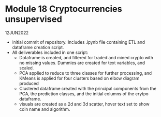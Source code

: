# Module 18 Cryptocurrencies unsupervised

12JUN2022

- Initial commit of repository. Includes .ipynb file containing ETL and dataframe creation script.
- All deliverables included in one script:
    * Dataframe is created, and filtered for traded and mined crypto with no missing values. Dummies are created for text variables, and scaled.
    * PCA applied to reduce to three classes for further processing, and KMeans is applied for four clusters based on elbow diagram produced
    * Clustered dataframe created with the principal components from the PCA, the prediction classes, and the initial columns of the crytpo dataframe. 
    * visuals are created as a 2d and 3d scatter, hover text set to show coin name and algorithm.